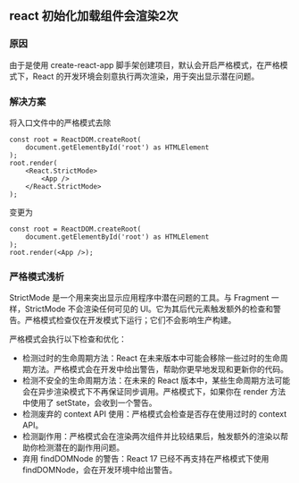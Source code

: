 ## react 初始化加载组件会渲染2次

### 原因

由于是使用 create-react-app 脚手架创建项目，默认会开启严格模式，在严格模式下，React 的开发环境会刻意执行两次渲染，用于突出显示潜在问题。

### 解决方案

将入口文件中的严格模式去除
```tsx
const root = ReactDOM.createRoot(
    document.getElementById('root') as HTMLElement
);
root.render(
    <React.StrictMode>
        <App />
    </React.StrictMode>
);

```
变更为
```tsx
const root = ReactDOM.createRoot(
    document.getElementById('root') as HTMLElement
);
root.render(<App />);

```

### 严格模式浅析
StrictMode 是一个用来突出显示应用程序中潜在问题的工具。与 Fragment 一样，StrictMode 不会渲染任何可见的 UI。它为其后代元素触发额外的检查和警告。严格模式检查仅在开发模式下运行；它们不会影响生产构建。

严格模式会执行以下检查和优化：

* 检测过时的生命周期方法：React 在未来版本中可能会移除一些过时的生命周期方法。严格模式会在开发中给出警告，帮助你更早地发现和更新你的代码。
* 检测不安全的生命周期方法：在未来的 React 版本中，某些生命周期方法可能会在异步渲染模式下不再保证同步调用。严格模式下，如果你在 render 方法中使用了 setState，会收到一个警告。
* 检测废弃的 context API 使用：严格模式会检查是否存在使用过时的 context API。
* 检测副作用：严格模式会在渲染两次组件并比较结果后，触发额外的渲染以帮助你检测潜在的副作用问题。
* 弃用 findDOMNode 的警告：React 17 已经不再支持在严格模式下使用 findDOMNode，会在开发环境中给出警告。
